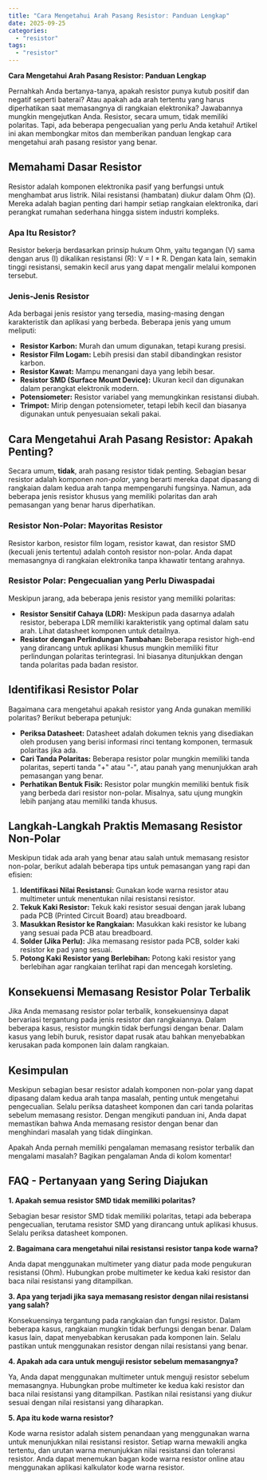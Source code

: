 ```yaml
---
title: "Cara Mengetahui Arah Pasang Resistor: Panduan Lengkap"
date: 2025-09-25
categories: 
  - "resistor"
tags: 
  - "resistor"
---
```


**Cara Mengetahui Arah Pasang Resistor: Panduan Lengkap**

Pernahkah Anda bertanya-tanya, apakah resistor punya kutub positif dan negatif seperti baterai? Atau apakah ada arah tertentu yang harus diperhatikan saat memasangnya di rangkaian elektronika? Jawabannya mungkin mengejutkan Anda. Resistor, secara umum, tidak memiliki polaritas. Tapi, ada beberapa pengecualian yang perlu Anda ketahui! Artikel ini akan membongkar mitos dan memberikan panduan lengkap cara mengetahui arah pasang resistor yang benar.

## Memahami Dasar Resistor

Resistor adalah komponen elektronika pasif yang berfungsi untuk menghambat arus listrik. Nilai resistansi (hambatan) diukur dalam Ohm (Ω). Mereka adalah bagian penting dari hampir setiap rangkaian elektronika, dari perangkat rumahan sederhana hingga sistem industri kompleks.

### Apa Itu Resistor?

Resistor bekerja berdasarkan prinsip hukum Ohm, yaitu tegangan (V) sama dengan arus (I) dikalikan resistansi (R): V = I \* R. Dengan kata lain, semakin tinggi resistansi, semakin kecil arus yang dapat mengalir melalui komponen tersebut.

### Jenis-Jenis Resistor

Ada berbagai jenis resistor yang tersedia, masing-masing dengan karakteristik dan aplikasi yang berbeda. Beberapa jenis yang umum meliputi:

- **Resistor Karbon:** Murah dan umum digunakan, tetapi kurang presisi.
- **Resistor Film Logam:** Lebih presisi dan stabil dibandingkan resistor karbon.
- **Resistor Kawat:** Mampu menangani daya yang lebih besar.
- **Resistor SMD (Surface Mount Device):** Ukuran kecil dan digunakan dalam perangkat elektronik modern.
- **Potensiometer:** Resistor variabel yang memungkinkan resistansi diubah.
- **Trimpot:** Mirip dengan potensiometer, tetapi lebih kecil dan biasanya digunakan untuk penyesuaian sekali pakai.

## Cara Mengetahui Arah Pasang Resistor: Apakah Penting?

Secara umum, **tidak**, arah pasang resistor tidak penting. Sebagian besar resistor adalah komponen _non-polar_, yang berarti mereka dapat dipasang di rangkaian dalam kedua arah tanpa mempengaruhi fungsinya. Namun, ada beberapa jenis resistor khusus yang memiliki polaritas dan arah pemasangan yang benar harus diperhatikan.

### Resistor Non-Polar: Mayoritas Resistor

Resistor karbon, resistor film logam, resistor kawat, dan resistor SMD (kecuali jenis tertentu) adalah contoh resistor non-polar. Anda dapat memasangnya di rangkaian elektronika tanpa khawatir tentang arahnya.

### Resistor Polar: Pengecualian yang Perlu Diwaspadai

Meskipun jarang, ada beberapa jenis resistor yang memiliki polaritas:

- **Resistor Sensitif Cahaya (LDR):** Meskipun pada dasarnya adalah resistor, beberapa LDR memiliki karakteristik yang optimal dalam satu arah. Lihat datasheet komponen untuk detailnya.
- **Resistor dengan Perlindungan Tambahan:** Beberapa resistor high-end yang dirancang untuk aplikasi khusus mungkin memiliki fitur perlindungan polaritas terintegrasi. Ini biasanya ditunjukkan dengan tanda polaritas pada badan resistor.

## Identifikasi Resistor Polar

Bagaimana cara mengetahui apakah resistor yang Anda gunakan memiliki polaritas? Berikut beberapa petunjuk:

- **Periksa Datasheet:** Datasheet adalah dokumen teknis yang disediakan oleh produsen yang berisi informasi rinci tentang komponen, termasuk polaritas jika ada.
- **Cari Tanda Polaritas:** Beberapa resistor polar mungkin memiliki tanda polaritas, seperti tanda "+" atau "-", atau panah yang menunjukkan arah pemasangan yang benar.
- **Perhatikan Bentuk Fisik:** Resistor polar mungkin memiliki bentuk fisik yang berbeda dari resistor non-polar. Misalnya, satu ujung mungkin lebih panjang atau memiliki tanda khusus.

## Langkah-Langkah Praktis Memasang Resistor Non-Polar

Meskipun tidak ada arah yang benar atau salah untuk memasang resistor non-polar, berikut adalah beberapa tips untuk pemasangan yang rapi dan efisien:

1. **Identifikasi Nilai Resistansi:** Gunakan kode warna resistor atau multimeter untuk menentukan nilai resistansi resistor.
2. **Tekuk Kaki Resistor:** Tekuk kaki resistor sesuai dengan jarak lubang pada PCB (Printed Circuit Board) atau breadboard.
3. **Masukkan Resistor ke Rangkaian:** Masukkan kaki resistor ke lubang yang sesuai pada PCB atau breadboard.
4. **Solder (Jika Perlu):** Jika memasang resistor pada PCB, solder kaki resistor ke pad yang sesuai.
5. **Potong Kaki Resistor yang Berlebihan:** Potong kaki resistor yang berlebihan agar rangkaian terlihat rapi dan mencegah korsleting.

## Konsekuensi Memasang Resistor Polar Terbalik

Jika Anda memasang resistor polar terbalik, konsekuensinya dapat bervariasi tergantung pada jenis resistor dan rangkaiannya. Dalam beberapa kasus, resistor mungkin tidak berfungsi dengan benar. Dalam kasus yang lebih buruk, resistor dapat rusak atau bahkan menyebabkan kerusakan pada komponen lain dalam rangkaian.

## Kesimpulan

Meskipun sebagian besar resistor adalah komponen non-polar yang dapat dipasang dalam kedua arah tanpa masalah, penting untuk mengetahui pengecualian. Selalu periksa datasheet komponen dan cari tanda polaritas sebelum memasang resistor. Dengan mengikuti panduan ini, Anda dapat memastikan bahwa Anda memasang resistor dengan benar dan menghindari masalah yang tidak diinginkan.

Apakah Anda pernah memiliki pengalaman memasang resistor terbalik dan mengalami masalah? Bagikan pengalaman Anda di kolom komentar!

## FAQ - Pertanyaan yang Sering Diajukan

**1\. Apakah semua resistor SMD tidak memiliki polaritas?**

Sebagian besar resistor SMD tidak memiliki polaritas, tetapi ada beberapa pengecualian, terutama resistor SMD yang dirancang untuk aplikasi khusus. Selalu periksa datasheet komponen.

**2\. Bagaimana cara mengetahui nilai resistansi resistor tanpa kode warna?**

Anda dapat menggunakan multimeter yang diatur pada mode pengukuran resistansi (Ohm). Hubungkan probe multimeter ke kedua kaki resistor dan baca nilai resistansi yang ditampilkan.

**3\. Apa yang terjadi jika saya memasang resistor dengan nilai resistansi yang salah?**

Konsekuensinya tergantung pada rangkaian dan fungsi resistor. Dalam beberapa kasus, rangkaian mungkin tidak berfungsi dengan benar. Dalam kasus lain, dapat menyebabkan kerusakan pada komponen lain. Selalu pastikan untuk menggunakan resistor dengan nilai resistansi yang benar.

**4\. Apakah ada cara untuk menguji resistor sebelum memasangnya?**

Ya, Anda dapat menggunakan multimeter untuk menguji resistor sebelum memasangnya. Hubungkan probe multimeter ke kedua kaki resistor dan baca nilai resistansi yang ditampilkan. Pastikan nilai resistansi yang diukur sesuai dengan nilai resistansi yang diharapkan.

**5\. Apa itu kode warna resistor?**

Kode warna resistor adalah sistem penandaan yang menggunakan warna untuk menunjukkan nilai resistansi resistor. Setiap warna mewakili angka tertentu, dan urutan warna menunjukkan nilai resistansi dan toleransi resistor. Anda dapat menemukan bagan kode warna resistor online atau menggunakan aplikasi kalkulator kode warna resistor.
